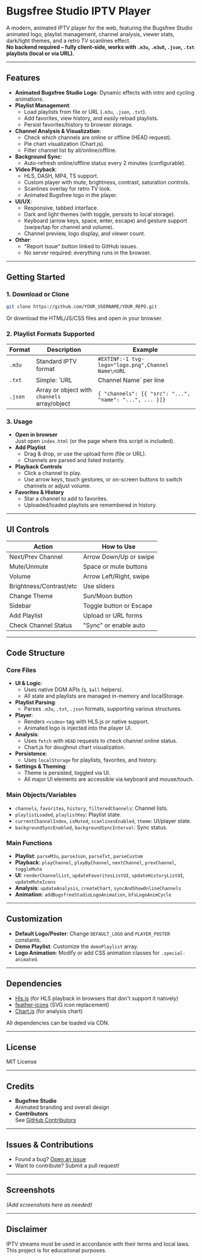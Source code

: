 # Bugsfree Studio IPTV Player

A modern, animated IPTV player for the web, featuring the Bugsfree Studio animated logo, playlist management, channel analysis, viewer stats, dark/light themes, and a retro TV scanlines effect.  
**No backend required – fully client-side, works with `.m3u`, `.m3u8`, `.json`, `.txt` playlists (local or via URL).**

---

## Features

- **Animated Bugsfree Studio Logo**: Dynamic effects with intro and cycling animations.
- **Playlist Management**:
  - Load playlists from file or URL (`.m3u`, `.json`, `.txt`).
  - Add favorites, view history, and easily reload playlists.
  - Persist favorites/history to browser storage.
- **Channel Analysis & Visualization**:
  - Check which channels are online or offline (HEAD request).
  - Pie chart visualization (Chart.js).
  - Filter channel list by all/online/offline.
- **Background Sync**:  
  - Auto-refresh online/offline status every 2 minutes (configurable).
- **Video Playback**:
  - HLS, DASH, MP4, TS support.
  - Custom player with mute, brightness, contrast, saturation controls.
  - Scanlines overlay for retro TV look.
  - Animated Bugsfree logo in the player.
- **UI/UX**:
  - Responsive, tabbed interface.
  - Dark and light themes (with toggle, persists to local storage).
  - Keyboard (arrow keys, space, enter, escape) and gesture support (swipe/tap for channel and volume).
  - Channel preview, logo display, and viewer count.
- **Other**:
  - "Report Issue" button linked to GitHub issues.
  - No server required: everything runs in the browser.

---

## Getting Started

### 1. Download or Clone

```sh
git clone https://github.com/YOUR_USERNAME/YOUR_REPO.git
```

Or download the HTML/JS/CSS files and open in your browser.

### 2. Playlist Formats Supported

| Format  | Description                                  | Example                                                  |
|---------|----------------------------------------------|----------------------------------------------------------|
| `.m3u`  | Standard IPTV format                         | `#EXTINF:-1 tvg-logo="logo.png",Channel Name\nURL`       |
| `.txt`  | Simple: `URL|Channel Name` per line          | `http://.../stream.m3u8|My Channel`                     |
| `.json` | Array or object with `channels` array/object | `{ "channels": [{ "src": "...", "name": "...", ... }]}`  |

### 3. Usage

- **Open in browser**  
  Just open `index.html` (or the page where this script is included).
- **Add Playlist**  
  - Drag & drop, or use the upload form (file or URL).
  - Channels are parsed and listed instantly.
- **Playback Controls**
  - Click a channel to play.
  - Use arrow keys, touch gestures, or on-screen buttons to switch channels or adjust volume.
- **Favorites & History**
  - Star a channel to add to favorites.
  - Uploaded/loaded playlists are remembered in history.

---

## UI Controls

| Action                  | How to Use               |
|-------------------------|-------------------------|
| Next/Prev Channel       | Arrow Down/Up or swipe  |
| Mute/Unmute             | Space or mute buttons   |
| Volume                  | Arrow Left/Right, swipe |
| Brightness/Contrast/etc | Use sliders             |
| Change Theme            | Sun/Moon button         |
| Sidebar                 | Toggle button or Escape |
| Add Playlist            | Upload or URL forms     |
| Check Channel Status    | "Sync" or enable auto   |

---

## Code Structure

### Core Files

- **UI & Logic**:  
  - Uses native DOM APIs (`$`, `$all` helpers).
  - All state and playlists are managed in-memory and localStorage.
- **Playlist Parsing**:
  - Parses `.m3u`, `.txt`, `.json` formats, supporting various structures.
- **Player**:
  - Renders `<video>` tag with HLS.js or native support.
  - Animated logo is injected into the player UI.
- **Analysis**:
  - Uses `fetch` with `HEAD` requests to check channel online status.
  - Chart.js for doughnut chart visualization.
- **Persistence**:
  - Uses `localStorage` for playlists, favorites, and history.
- **Settings & Theming**:
  - Theme is persisted, toggled via UI.
  - All major UI elements are accessible via keyboard and mouse/touch.

### Main Objects/Variables

- `channels`, `favorites`, `history`, `filteredChannels`: Channel lists.
- `playlistLoaded`, `playlistKey`: Playlist state.
- `currentChannelIndex`, `isMuted`, `scanlinesEnabled`, `theme`: UI/player state.
- `backgroundSyncEnabled`, `backgroundSyncInterval`: Sync status.

### Main Functions

- **Playlist**: `parseM3u`, `parseJson`, `parseTxt`, `parseCustom`
- **Playback**: `playChannel`, `playByChannel`, `nextChannel`, `prevChannel`, `toggleMute`
- **UI**: `renderChannelList`, `updateFavoritesListUI`, `updateHistoryListUI`, `updateMuteIcons`
- **Analysis**: `updateAnalysis`, `createChart`, `syncAndShowOnlineChannels`
- **Animation**: `addBugsfreeStudioLogoAnimation`, `bfsLogoAnimCycle`

---

## Customization

- **Default Logo/Poster**: Change `DEFAULT_LOGO` and `PLAYER_POSTER` constants.
- **Demo Playlist**: Customize the `demoPlaylist` array.
- **Logo Animation**: Modify or add CSS animation classes for `.special-animated`.

---

## Dependencies

- [Hls.js](https://github.com/video-dev/hls.js) (for HLS playback in browsers that don't support it natively)
- [feather-icons](https://feathericons.com/) (SVG icon replacement)
- [Chart.js](https://www.chartjs.org/) (for analysis chart)

All dependencies can be loaded via CDN.

---

## License

MIT License

---

## Credits

- **Bugsfree Studio**  
  Animated branding and overall design  
- **Contributors**  
  See [GitHub Contributors](./contributors)

---

## Issues & Contributions

- Found a bug? [Open an issue](https://github.com/bugsfreeweb/webtv/issues)
- Want to contribute? Submit a pull request!

---

## Screenshots

*(Add screenshots here as needed)*

---

## Disclaimer

IPTV streams must be used in accordance with their terms and local laws. This project is for educational purposes.
